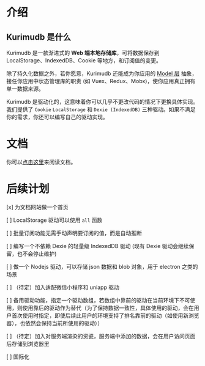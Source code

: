 # 介绍

## Kurimudb 是什么

Kurimudb 是一款渐进式的 **Web 端本地存储库**，可将数据保存到 LocalStorage、IndexedDB、Cookie 等地方，和订阅值的变更。

除了持久化数据之外，若你愿意，Kurimudb 还能成为你应用的 [Model 层](https://en.wikipedia.org/wiki/Model%E2%80%93view%E2%80%93viewmodel#Components_of_MVVM_pattern) 抽象，接任你应用中状态管理库的职责 (如 Vuex、Redux、Mobx)，使你应用真正拥有单一数据来源。

Kurimudb 是驱动化的，这意味着你可以几乎不更改代码的情况下更换具体实现。我们提供了 `Cookie` `LocalStorage` 和 `Dexie (IndexedDB)` 三种驱动。如果不满足你的需求，你还可以编写自己的驱动实现。

# 文档

你可以[点击这里](https://kurimudb.nito.ink/)来阅读文档。

# 后续计划

[x] 为文档网站做一个首页

[ ] LocalStorage 驱动可以使用 `all` 函数

[ ] 批量订阅功能无需手动声明要订阅的值，而是自动推断

[ ] 编写一个不依赖 Dexie 的轻量级 IndexedDB 驱动 (现有 Dexie 驱动会继续保留，也不会停止维护)

[ ] 做一个 Nodejs 驱动，可以存储 json 数据和 blob 对象，用于 electron 之类的场景

[ ] （待定）加入适配微信小程序和 uniapp 驱动

[ ] 备用驱动功能，指定一个驱动数组，若数组中靠前的驱动在当前环境下不可使用，则使用靠后的驱动作为替代（为了保持数据一致性，具体使用的驱动，会在用户首次使用时指定，即使后续此用户的环境支持了排名靠前的驱动（如使用新浏览器），也依然会保持当前所使用的驱动））

[ ] （待定）加入对服务端渲染的资瓷，服务端中添加的数据，会在用户访问页面后存储到浏览器里

[ ] 国际化
